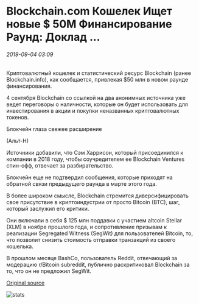 # Blockchain.com Кошелек Ищет новые $ 50M Финансирование Раунд: Доклад ...

###### 2019-09-04 03:09

Криптовалютный кошелек и статистический ресурс Blockchain (ранее Blockchain.info), как сообщается, привлекая $50 млн в новом раунде финансирования.

4 сентября Blockchain со ссылкой на два анонимных источника уже ведет переговоры о наличности, которые он будет использовать для инвестирования в акции и покупки неназванных криптовалютных токенов.

Блокчейн глаза свежее расширение

(Альт-Н)

Источники добавили, что Сэм Харрисон, который присоединился к компании в 2018 году, чтобы соучредителем ее Blockchain Ventures спин-офф, отвечает за разбирательство.

Блокчейн еще не подтвердил сообщения, которые приходят на обратной связи предыдущего раунда в марте этого года.

В более широком смысле, Blockchain стремится диверсифицировать свое присутствие в криптоиндустрии от просто Bitcoin (BTC), шаг, который заслужил его критики.

Они включали в себя $ 125 млн поддавки с участием altcoin Stellar (XLM) в ноябре прошлого года, и сопротивление призывам к реализации Segregated Witness (SegWit) для пользователей Bitcoin, то, что позволит снизить стоимость отправки транзакций из своего кошелька.

В прошлом месяце BashCo, пользователь Reddit, отвечающий за модерацию r/Bitcoin subreddit, публично раскритиковал Blockchain за то, что он не предложил SegWit.

[Original source](https://cointelegraph.com/news/blockchaincom-wallet-seeking-new-50m-funding-round-report)

![stats](https://c.statcounter.com/11760860/0/a89fa40b/1/ "stats")